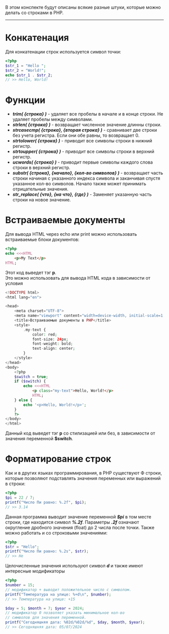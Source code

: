 В этом конспекте будут описаны всякие разные штуки, которые можно делать со строками в PHP.

---
# Конкатенация
Для конкатенации строк используется символ точки:
```php
<?php
$str_1 = "Hello ";
$str_2 = "World!";
echo $str_1 . $str_2;
// >> Hello, World!
```
# Функции
* ***trim( {строка} )*** - удаляет все пробелы в начале и в конце строки. Не удаляет пробелы между символами.
* ***strlen( {строка} )*** - возвращает численное значение длинны строки.
* ***strcasecmp( {строка},  {вторая строка} )*** - сравнивает две строки без учета регистра. Если они обе равны, то возвращает 0.
* ***strtolower( {строка} )*** - приводит все символы строки в нижний регистр.
* ***strtoupper( {строка} )*** - приводит все символы строки в верхний регистр.
* ***ucwords( {строка} )*** - приводит первые символы каждого слова строки в верхний регистр.
* ***substr( {строка}, {начало}, {кол-во символов} )*** - возвращает часть  строки начиная с указанного индекса символа и заканчивая спустя указанное кол-во символов. Начало также может принимать отрицательные значения.
* ***str_replace( {что}, {на что}, {где} )*** - Заменяет указанную часть строки на новое значение.
# Встраиваемые документы
Для вывода HTML через echo или print можно использовать встраиваемые блоки документов:
```php
<?php
echo <<<HTML
	<p>My Text</p>
HTML;
```
Этот код выведет тэг **p**.  
Это можно использовать для вывода HTML кода в зависимости от условия
```php
<!DOCTYPE html>
<html lang="en">

<head>
    <meta charset="UTF-8">
    <meta name="viewport" content="width=device-width, initial-scale=1.0">
    <title>Встраиваемые документы в PHP</title>
    <style>
        .my-text {
            color: red;
            font-size: 24px;
            font-weight: bold;
            text-align: center;
        }
    </style>
</head>
<body>
    <?php
    $switch = true;
    if ($switch) {
        echo <<<HTML
            <p class="my-text">Hello, World!</p>
            HTML;
    } else {
        echo '<p>Hello, World!</p>';
    }
    ?>
</body>
</html>
```
Данный код выведет тэг **p** со стилизацией или без, в зависимости от значения переменной **$switch**.
# Форматирование строк
Как и в других языках программирования, в PHP существуют Ф строки, которые позволяют подставлять значения переменных или выражений в строки:
```php
<?php
$pi = 22 / 7;
printf("Число Пи равно: %.2f", $pi); 
// >> 3.14
```
Данная программа выводит значение переменной ***$pi*** в том месте строки, где находится символ ***%.2f***. Параметры ***.2f*** означают округление дробного значения (float) до 2 числа после точки.
Также можно работать и со строковыми значениями:
```php
<?php
$str = "Hello";
printf("Число Пи равно: %.2s", $str);
// >> He
```
Целочисленные значения используют символ ***d*** и также имеют интересные модификаторы
```php
<?php
$number = 15;
// модификатор + выводит положительное число с символом.
printf("Температура на улице: %+d\n", $number); 
// >> Температура на улице: +15

$day = 5; $month = 7; $year = 2024;
// модификатор 0 позволяет указать минимальное кол-во  
// символов для значения переменной.
printf("Сегодняшняя дата: %02d/%02d/%d", $day, $month, $year);
// >> Сегодняшняя дата: 05/07/2024
```
